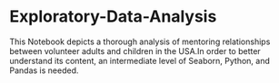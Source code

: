 # Exploratory-Data-Analysis
This Notebook depicts a thorough analysis of mentoring relationships between volunteer adults and children in the USA.In order to better understand its content, an intermediate level of Seaborn, Python, and Pandas is needed.
